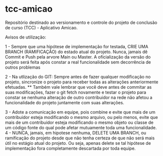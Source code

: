 # tcc-amicao
Repositório destinado ao versionamento e controle do projeto de conclusão de curso (TCC) - Aplicativo Amicao.



Avisos de utilização: 

1 - Sempre que uma hipótese de implementação for testada, CRIE UMA BRANCH (RAMIFICAÇÃO) do estado atual do projeto. Nunca, jamais dê Commit e Push pela
arvore Main ou Master. A oficialização da versão do projeto será feita após constar a real funcionalidade sem decorrência de outros problemas 

2 - Na utlização do GIT: Sempre antes de fazer qualquer modificação no projeto, sincronize o projeto para receber todas as alterações anteriormente efetuadas. ** Também vale lembrar que você deve antes de commitar as suas modificações, fazer o git fetch novamente e testar o projeto para constar se nenhuma alteração de outro contribuidor na rede não afetou a funcionalidade do projeto juntamente com suas alterações.

3 - Adote a comunicação em equipe, pois combine e evite que mais de um contribuidor esteja modificando o mesmo arquivo, ou pelo menos, evite que mais de um contribuidor esteja modificando o mesmo objeto ou classe de um código fonte do qual pode afetar mutuamente toda uma funcionalidade.
4 - NUNCA, jamais, em hipotese nenhuma, DELETE UMA BRANCH, ou ramificação do projeto desde que não tenha certeza de que não será mais útil no estágio atual do projeto. Ou seja, apenas delete se tal hipótese de implementação fora completamente descartada por toda equipe.
